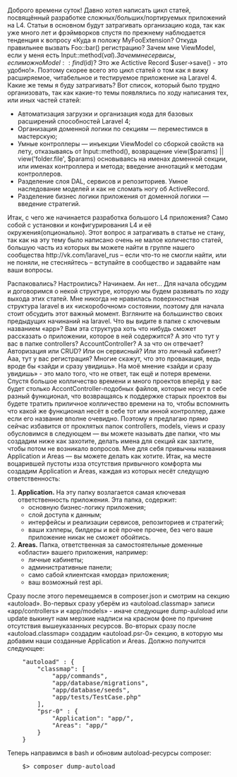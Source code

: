 Доброго времени суток! Давно хотел написать цикл статей, посвящённый разработке сложных/больших/портируемых приложений на L4. Статьи в основном будут затрагивать организацию кода, так как уже много лет и фрэймворков спустя по прежнему наблюдается тенденция к вопросу «Куда я положу MyFooExtension? Откуда правильнее вызвать Foo::bar() регистрацию? Зачем мне ViewModel, если у меня есть Input::method($val). Зачем мне сервисы, если можно Model::find($id)? Это же Actictive Record $user->save() - это удобно!». Поэтому скорее всего это цикл статей о том как я вижу расширяемое, читабельное и тестируемое приложение на Laravel 4. 
Какие же темы я буду затрагивать? Вот список, который было трудно организовать, так как какие-то темы появлялись по ходу написания тех, или иных частей статей:

<ul>
<li>Автоматизация загрузки и организация кода для базовых расширений способностей Laravel 4;</li>
<li>Организация доменной логики по секциям — переместимся в мастерскую;</li>
<li>Умные контроллеры — инъекции ViewModel со сборкой свойств на лету, отказываясь от Input::method(), возвращение view($params) || view('folder.file', $params) основываясь на именах доменной секции, или именах контроллера и метода; введение аннотаций к методам контроллеров.</li>
<li>Разделение слоя DAL, сервисов и репозиториев. Умное наследование моделей и как не сломать ногу об ActiveRecord.</li>
<li>Разделение бизнес логики приложения от доменной логики — введение стратегий.  </li>
</ul>
Итак, с чего же начинается разработка большого L4 приложения? Само собой с установки и конфигурирования L4 и её окружения(опционально). Этот вопрос я затрагивать в статье не стану, так как на эту тему было написано очень не малое количество статей, большую часть из которых вы можете найти в группе нашего сообщества http://vk.com/laravel_rus – если что-то не смогли найти, или не поняли, не стесняйтесь – вступайте в сообщество и задавайте нам ваши вопросы.

Распаковались? Настроились? Начинаем. Ан нет... Для начала обсудим и договоримся о некой структуре, которую мы будем развивать по ходу выхода этих статей. 
Мне никогда не нравилась поверхностная структура laravel в их «искоробочном» состоянии, поэтому для начала стоит обсудить этот важный момент. Взгляните на большинство своих предыдущих начинаний на laravel. Что вы видите в папке с ключевым названием «app»?  Вам эта структура хоть что нибудь сможет рассказать о приложении, которое в ней содержится? А это что тут у вас в папке controllers? AccountController? А за что он отвечает? Авторизация или CRUD? Или он сервисный? Или это личный кабинет? Ааа, тут у вас регистрация?
Многие скажут, что это провакация, ведь вроде бы «зайди и сразу увидишь». На моё мнение «зайди и сразу увидишь» - это мало того, что не ответ, так ещё и потеря времени. Спустя большое колличество времени и много проектов вперёд у вас будет столько AccontController-подобных файлов, которые несут в себе разный функционал, что возвращаясь к поддержке старых проектов вы будете тратить приличное колличество времени на то, чтобы вспомнить что какой же функционал несёт в себе тот или инной контроллер, даже если его название вполне очевидно. Поэтому я предлагаю прямо сейчас избавится от проклятых папок controllers, models, views и сразу обусловимся в следующем — вы можете называть две папки, что мы создадим ниже как захотите, делать имена для секций как захтите, чтобы потом не возникало вопросов. Мне для себя привычны названия Application и Areas — вы можете делать как хотите. 
Итак, на месте воцарившей пустоты изза отсутствия привычного комфорта мы создадим Application и Areas, каждая из которых несёт следущую ответственность:
<br />
<ol>
	<li>
		<strong>Application.</strong> На эту папку возлагается самая ключевая ответственность приложения. Эта папка, содержит:
		<ul>
			<li>основную бизнес-логику приложения;</li>
			<li>слой доступа к данным;</li>
			<li>интерфейсы и реализации сервисов, репозиториев и стратегий;</li>
			<li>ваши хэлперы, билдеры и всё прочее прочее, без чего ваше приложение никак не сможет обойтись.</li>
		</ul>
	</li>
	<li>
		<strong>Areas.</strong> Папка, ответственная за самостоятельные доменные «области» вашего приложения, например:
		<ul>
			<li>личные кабинеты;</li>
			<li>административные панели;</li>
			<li>само сабой клиентская «морда» приложения;</li>
			<li>ваш возможный rest api.</li>
		</ul>
	</li>
</ol>

Сразу после этого перемещаемся в composer.json и смотрим на секцию «autoload». Во-первых сразу уберём из «autoload.classmap» записи «app/controllers» и «app/models» - иначе следующие dump-auloload или update выкинут нам мерзкие надписи на красном фоне по причине отсутствия вышеуказанных ресурсов. Во-вторых сразу после «autoload.classmap» создадим «autoload.psr-0» секцию, в которую мы добавим наши созданные Application и Areas. Должно получится следующее:
<pre>
	"autoload" : {
		"classmap": [
			"app/commands",
			"app/database/migrations",
			"app/database/seeds",
			"app/tests/TestCase.php"
		],
		"psr-0"	: {
  			"Application": "app/",
  			"Areas": "app/"
    	}
	}
</pre>

Теперь направимся в bash и обновим autoload-ресурсы composer:
<pre>
    $> composer dump-autoload
</pre>

